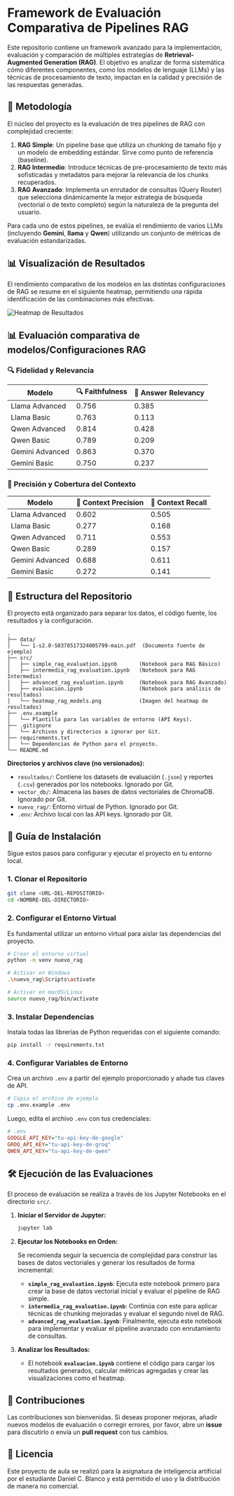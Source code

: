 # Framework de Evaluación Comparativa de Pipelines RAG

Este repositorio contiene un framework avanzado para la implementación, evaluación y comparación de múltiples estrategias de **Retrieval-Augmented Generation (RAG)**. El objetivo es analizar de forma sistemática cómo diferentes componentes, como los modelos de lenguaje (LLMs) y las técnicas de procesamiento de texto, impactan en la calidad y precisión de las respuestas generadas.

## 🎯 Metodología

El núcleo del proyecto es la evaluación de tres pipelines de RAG con complejidad creciente:

1.  **RAG Simple**: Un pipeline base que utiliza un chunking de tamaño fijo y un modelo de embedding estándar. Sirve como punto de referencia (baseline).
2.  **RAG Intermedio**: Introduce técnicas de pre-procesamiento de texto más sofisticadas y metadatos para mejorar la relevancia de los chunks recuperados.
3.  **RAG Avanzado**: Implementa un enrutador de consultas (Query Router) que selecciona dinámicamente la mejor estrategia de búsqueda (vectorial o de texto completo) según la naturaleza de la pregunta del usuario.

Para cada uno de estos pipelines, se evalúa el rendimiento de varios LLMs (incluyendo **Gemini**, **llama** y **Qwen**) utilizando un conjunto de métricas de evaluación estandarizadas.

## 📊 Visualización de Resultados

El rendimiento comparativo de los modelos en las distintas configuraciones de RAG se resume en el siguiente heatmap, permitiendo una rápida identificación de las combinaciones más efectivas.

![Heatmap de Resultados](src/heatmap_rag_models.png)

## 📊 Evaluación comparativa de modelos/Configuraciones RAG

### 🔍 Fidelidad y Relevancia

| Modelo           | 🔍 Faithfulness | 🎯 Answer Relevancy |
|------------------|-----------------|---------------------|
| Llama Advanced   | 0.756           | 0.385               |
| Llama Basic      | 0.763           | 0.113               |
| Qwen Advanced    | 0.814           | 0.428               |
| Qwen Basic       | 0.789           | 0.209               |
| Gemini Advanced  | 0.863           | 0.370               |
| Gemini Basic     | 0.750           | 0.237               |

### 🎯 Precisión y Cobertura del Contexto

| Modelo           | 🎯 Context Precision | 🔁 Context Recall |
|------------------|----------------------|-------------------|
| Llama Advanced   | 0.602                | 0.505             |
| Llama Basic      | 0.277                | 0.168             |
| Qwen Advanced    | 0.711                | 0.553             |
| Qwen Basic       | 0.289                | 0.157             |
| Gemini Advanced  | 0.688                | 0.611             |
| Gemini Basic     | 0.272                | 0.141             |


## 📂 Estructura del Repositorio

El proyecto está organizado para separar los datos, el código fuente, los resultados y la configuración.

```
.
├── data/
│   └── 1-s2.0-S0378517324005799-main.pdf  (Documento fuente de ejemplo)
├── src/
│   ├── simple_rag_evaluation.ipynb       (Notebook para RAG Básico)
│   ├── intermedia_rag_evaluation.ipynb   (Notebook para RAG Intermedio)
│   ├── advanced_rag_evaluation.ipynb     (Notebook para RAG Avanzado)
│   ├── evaluacion.ipynb                  (Notebook para análisis de resultados)
│   └── heatmap_rag_models.png            (Imagen del heatmap de resultados)
├── .env.example
│   └── Plantilla para las variables de entorno (API Keys).
├── .gitignore
│   └── Archivos y directorios a ignorar por Git.
├── requirements.txt
│   └── Dependencias de Python para el proyecto.
└── README.md
```

**Directorios y archivos clave (no versionados):**

-   `resultados/`: Contiene los datasets de evaluación (`.json`) y reportes (`.csv`) generados por los notebooks. Ignorado por Git.
-   `vector_db/`: Almacena las bases de datos vectoriales de ChromaDB. Ignorado por Git.
-   `nuevo_rag/`: Entorno virtual de Python. Ignorado por Git.
-   `.env`: Archivo local con las API keys. Ignorado por Git.

## 🚀 Guía de Instalación

Sigue estos pasos para configurar y ejecutar el proyecto en tu entorno local.

### 1. Clonar el Repositorio

```bash
git clone <URL-DEL-REPOSITORIO>
cd <NOMBRE-DEL-DIRECTORIO>
```

### 2. Configurar el Entorno Virtual

Es fundamental utilizar un entorno virtual para aislar las dependencias del proyecto.

```bash
# Crear el entorno virtual
python -m venv nuevo_rag

# Activar en Windows
.\nuevo_rag\Scripts\activate

# Activar en macOS/Linux
source nuevo_rag/bin/activate
```

### 3. Instalar Dependencias

Instala todas las librerías de Python requeridas con el siguiente comando:

```bash
pip install -r requirements.txt
```

### 4. Configurar Variables de Entorno

Crea un archivo `.env` a partir del ejemplo proporcionado y añade tus claves de API.

```bash
# Copia el archivo de ejemplo
cp .env.example .env
```

Luego, edita el archivo `.env` con tus credenciales:

```ini
# .env
GOOGLE_API_KEY="tu-api-key-de-google"
GROQ_API_KEY="tu-api-key-de-groq"
QWEN_API_KEY="tu-api-key-de-qwen"
```

## 🛠️ Ejecución de las Evaluaciones

El proceso de evaluación se realiza a través de los Jupyter Notebooks en el directorio `src/`.

1.  **Iniciar el Servidor de Jupyter:**

    ```bash
    jupyter lab
    ```

2.  **Ejecutar los Notebooks en Orden:**

    Se recomienda seguir la secuencia de complejidad para construir las bases de datos vectoriales y generar los resultados de forma incremental:

    -   **`simple_rag_evaluation.ipynb`**: Ejecuta este notebook primero para crear la base de datos vectorial inicial y evaluar el pipeline de RAG simple.
    -   **`intermedia_rag_evaluation.ipynb`**: Continúa con este para aplicar técnicas de chunking mejoradas y evaluar el segundo nivel de RAG.
    -   **`advanced_rag_evaluation.ipynb`**: Finalmente, ejecuta este notebook para implementar y evaluar el pipeline avanzado con enrutamiento de consultas.

3.  **Analizar los Resultados:**

    -   El notebook **`evaluacion.ipynb`** contiene el código para cargar los resultados generados, calcular métricas agregadas y crear las visualizaciones como el heatmap.

## 🤝 Contribuciones

Las contribuciones son bienvenidas. Si deseas proponer mejoras, añadir nuevos modelos de evaluación o corregir errores, por favor, abre un **issue** para discutirlo o envía un **pull request** con tus cambios.

## 📄 Licencia

Este proyecto de aula se realizó para la asignatura de inteligencia artificial por el estudiante Daniel C. Blanco y está permitido el uso y la distribución de manera no comercial.